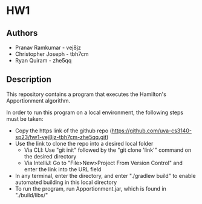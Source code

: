 # HW1

## Authors

* Pranav Ramkumar - vej8jz
* Christopher Joseph - tbh7cm
* Ryan Quiram - zhe5qq

## Description

This repository contains a program that executes the Hamilton's Apportionment algorithm.

In order to run this program on a local environment, the following steps must be taken:
 * Copy the https link of the github repo (https://github.com/uva-cs3140-sp23/hw1-vej8jz-tbh7cm-zhe5qq.git)
 * Use the link to clone the repo into a desired local folder
   * Via CLI: Use "git init" followed by the "git clone 'link'" command on the desired directory
   * Via IntelliJ: Go to "File>New>Project From Version Control" and enter the link into the URL field
 * In any terminal, enter the directory, and enter "./gradlew build" to enable automated building in this local directory
 * To run the program, run Apportionment.jar, which is found in "./build/libs/"
